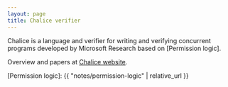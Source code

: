 ```yaml
---
layout: page
title: Chalice verifier
---
```


Chalice is a language and verifier for writing and verifying concurrent
programs developed by Microsoft Research based on [Permission logic].

Overview and papers at [Chalice website].

[Chalice website]: https://www.microsoft.com/en-us/research/project/chalice/
[Permission logic]: {{ "notes/permission-logic" | relative_url }}
